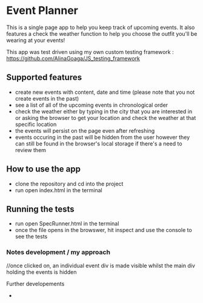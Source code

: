 # Event Planner

This is a single page app to help you keep track of upcoming events. It also features a check the weather function to help you choose the outfit you'll be wearing at your events! 

This app was test driven using my own custom testing framework : https://github.com/AlinaGoaga/JS_testing_framework

## Supported features

- create new events with content, date and time (please note that you not create events in the past)
- see a list of all of the upcoming events in chronological order
- check the weather either by typing in the city that you are interested in or asking the browser to get your location and check the weather at that specific location 
- the events will persist on the page even after refreshing
- events occuring in the past will be hidden from the user however they can still be found in the browser's local storage if there's a need to review them

## How to use the app

- clone the repository and cd into the project
- run open index.html in the terminal 

## Running the tests

- run open SpecRunner.html in the terminal
- once the file opens in the browswer, hit inspect and use the console to see the tests


### Notes development / my approach

  //once clicked on, an individual event div is made visible whilst the main div holding the events is hidden


Further developements 

- 
